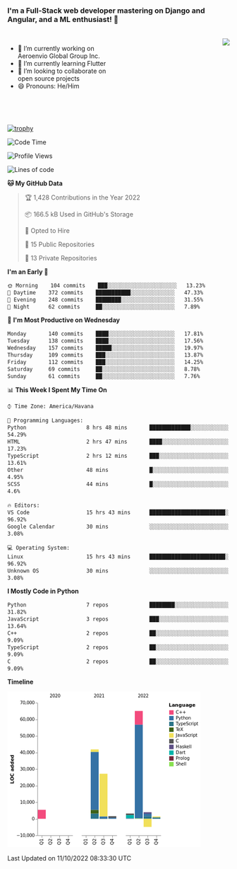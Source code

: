 ### I'm a Full-Stack web developer mastering on Django and Angular, and a ML enthusiast!  👋

<br/>

<img align="right" height="250"  src="https://media1.giphy.com/media/qgQUggAC3Pfv687qPC/giphy.gif?cid=ecf05e470ttfxgsj072btembitu1zn4ti3t3cdyg4jo5b3by&rid=giphy.gif&ct=g" />

 <div style="width:50%">
    <ul>
      <li>🔭 I’m currently working on Aeroenvio Global Group Inc.</li>
      <li>🌱 I’m currently learning Flutter</li>
      <li>👯 I’m looking to collaborate on open source projects</li>
      <li>😄 Pronouns: He/Him</li>
<!--       <li>⚡ Fun fact: I started my first professional project for a company as web dev without knowing any JS </li> -->
    </ul>
  </div>
  
<br/><br/><br/>

[![trophy](https://github-profile-trophy.vercel.app/?username=dfg-98&row=3&column=3&theme=monokai)](https://github.com/ryo-ma/github-profile-trophy)


<!--START_SECTION:waka-->
![Code Time](http://img.shields.io/badge/Code%20Time-492%20hrs%207%20mins-blue)

![Profile Views](http://img.shields.io/badge/Profile%20Views-0-blue)

![Lines of code](https://img.shields.io/badge/From%20Hello%20World%20I%27ve%20Written-145%20Thousand%20lines%20of%20code-blue)

**🐱 My GitHub Data** 

> 🏆 1,428 Contributions in the Year 2022
 > 
> 📦 166.5 kB Used in GitHub's Storage 
 > 
> 💼 Opted to Hire
 > 
> 📜 15 Public Repositories 
 > 
> 🔑 13 Private Repositories  
 > 
**I'm an Early 🐤** 

```text
🌞 Morning    104 commits    ███░░░░░░░░░░░░░░░░░░░░░░   13.23% 
🌆 Daytime    372 commits    ███████████░░░░░░░░░░░░░░   47.33% 
🌃 Evening    248 commits    ████████░░░░░░░░░░░░░░░░░   31.55% 
🌙 Night      62 commits     ██░░░░░░░░░░░░░░░░░░░░░░░   7.89%

```
📅 **I'm Most Productive on Wednesday** 

```text
Monday       140 commits    ████░░░░░░░░░░░░░░░░░░░░░   17.81% 
Tuesday      138 commits    ████░░░░░░░░░░░░░░░░░░░░░   17.56% 
Wednesday    157 commits    █████░░░░░░░░░░░░░░░░░░░░   19.97% 
Thursday     109 commits    ███░░░░░░░░░░░░░░░░░░░░░░   13.87% 
Friday       112 commits    ███░░░░░░░░░░░░░░░░░░░░░░   14.25% 
Saturday     69 commits     ██░░░░░░░░░░░░░░░░░░░░░░░   8.78% 
Sunday       61 commits     ██░░░░░░░░░░░░░░░░░░░░░░░   7.76%

```


📊 **This Week I Spent My Time On** 

```text
⌚︎ Time Zone: America/Havana

💬 Programming Languages: 
Python                   8 hrs 48 mins       █████████████░░░░░░░░░░░░   54.29% 
HTML                     2 hrs 47 mins       ████░░░░░░░░░░░░░░░░░░░░░   17.23% 
TypeScript               2 hrs 12 mins       ███░░░░░░░░░░░░░░░░░░░░░░   13.61% 
Other                    48 mins             █░░░░░░░░░░░░░░░░░░░░░░░░   4.95% 
SCSS                     44 mins             █░░░░░░░░░░░░░░░░░░░░░░░░   4.6%

🔥 Editors: 
VS Code                  15 hrs 43 mins      ████████████████████████░   96.92% 
Google Calendar          30 mins             ░░░░░░░░░░░░░░░░░░░░░░░░░   3.08%

💻 Operating System: 
Linux                    15 hrs 43 mins      ████████████████████████░   96.92% 
Unknown OS               30 mins             ░░░░░░░░░░░░░░░░░░░░░░░░░   3.08%

```

**I Mostly Code in Python** 

```text
Python                   7 repos             ████████░░░░░░░░░░░░░░░░░   31.82% 
JavaScript               3 repos             ███░░░░░░░░░░░░░░░░░░░░░░   13.64% 
C++                      2 repos             ██░░░░░░░░░░░░░░░░░░░░░░░   9.09% 
TypeScript               2 repos             ██░░░░░░░░░░░░░░░░░░░░░░░   9.09% 
C                        2 repos             ██░░░░░░░░░░░░░░░░░░░░░░░   9.09%

```


**Timeline**

![Chart not found](https://raw.githubusercontent.com/dfg-98/dfg-98/main/charts/bar_graph.png) 


 Last Updated on 11/10/2022 08:33:30 UTC
<!--END_SECTION:waka-->
